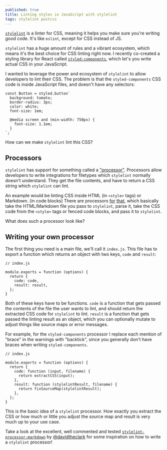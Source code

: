 ```yaml
---
published: true
title: Linting styles in JavaScript with stylelint
tags: stylelint postcss
---
```


[`stylelint`](http://stylelint.io) is a linter for CSS, meaning it helps you make sure you're writing good code. It's like `eslint`, except for CSS instead of JS.

`stylelint` has a huge amount of rules and a vibrant ecosystem, which means it's the best choice for CSS linting right now. I recently co-created a styling library for React called [`styled-components`](https://styled-components.com), which let's you write actual CSS in your JavaScript.

I wanted to leverage the power and ecosystem of `stylelint` to allow developers to lint their CSS. The problem is that the `styled-components` CSS code is inside JavaScript files, and doesn't have any selectors:

```JS
const Button = styled.button`
  background: tomato;
  border-radius: 3px;
  color: white;
  font-size: 1em;

  @media screen and (min-width: 750px) {
    font-size: 1.1em;
  }
`;
```

How can we make `stylelint` lint this CSS?

## Processors

`stylelint` has support for something called a ["processor"](http://stylelint.io/user-guide/processors/). Processors allow developers to write integrations for filetypes which `stylelint` normally doesn't understand. They get the file contents, and have to return a CSS string which `stylelint` can lint.

An example would be linting CSS inside HTML (in `<style>` tags) or Markdown. (in code blocks) There are processors [for](https://github.com/mapbox/stylelint-processor-markdown) [that](https://github.com/ccbikai/stylelint-processor-html/blob/master/index.js), which basically take the HTML/Markdown file you pass to `stylelint`, parse it, take the CSS code from the `<style>` tags or fenced code blocks, and pass it to `stylelint`.

What does such a processor look like?

## Writing your own processor

The first thing you need is a main file, we'll call it `index.js`. This file has to export a function which returns an object with two keys, `code` and `result`:

```JS
// index.js

module.exports = function (options) {
  return {
    code: code,
    result: result,
  };
}
```

Both of these keys have to be functions. `code` is a function that gets passed the contents of the file the user wants to lint, and should return the extracted CSS code for `stylelint` to lint. `result` is a function that gets passed the linting result as an object, which you can optionally mutate to adjust things like source maps or error messages.

For example, for the `styled-components` processor I replace each mention of "brace" in the warnings with "backtick", since you generally don't have braces when writing `styled-components`.

```JS
// index.js

module.exports = function (options) {
  return {
    code: function (input, filename) {
      return extractCSS(input);
    },
    result: function (stylelintResult, filename) {
      return fixSourceMap(stylelintResult);
    },
  };
}
```

This is the basic idea of a `stylelint` processor. How exactly you extract the CSS or how much or little you adjust the source map and result is very much up to your use case.

Take a look at the excellent, well commented and tested [`stylelint-processor-markdown`](https://github.com/mapbox/stylelint-processor-markdown) by [@davidtheclark](https://twitter.com/davidtheclark) for some inspiration on how to write a `stylelint` processor!
